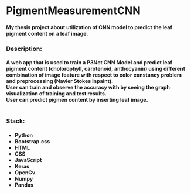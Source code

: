 # PigmentMeasurementCNN
<h4>My thesis project about utilization of CNN model to predict the leaf pigment content on a leaf image. <h4>
<h3>
Description:
</h3>
<h4>
A web app that is used to train a P3Net CNN Model and predict leaf pigment content (cholorophyll, carotenoid, anthocyanin) 
using different combination of image feature with respect to color constancy problem and preprocessing (Navier Stokes Inpaint).<br>
User can train and observe the accuracy with by seeing the graph visualization of training and test results.<br>
User can predict pigmen content by inserting leaf image.<br><br>
</h4>
<h3>
Stack:
</h3>
<h4>
  <ul>
    <li>Python</li>
    <li>Bootstrap.css</li>
    <li>HTML</li>
    <li>CSS</li>
    <li>JavaScript</li>
    <li>Keras</li>
    <li>OpenCv</li>
    <li>Numpy</li>
    <li>Pandas</li>
  </ul>
</h4>
